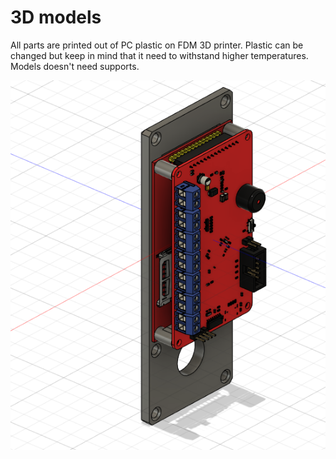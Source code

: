 # 3D models
All parts are printed out of PC plastic on FDM 3D printer. Plastic can be changed but keep in mind that it need to withstand higher temperatures. Models doesn't need supports.

![alt text](https://github.com/TilenTinta/ReflowOven_controller/blob/main/3D_Model/Pictures/3D_Model1.PNG)